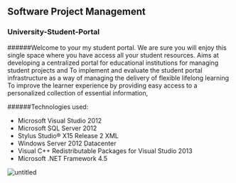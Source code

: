 ## Software Project Management

### University-Student-Portal
######Welcome to your my student portal. We are sure you will enjoy this single space where you have access all your student resources.
Aims at developing a centralized portal for educational institutions for managing student projects and To implement and evaluate the student portal infrastructure as a way of managing the delivery of flexible lifelong learning To improve the learner experience by providing easy access to a personalized collection of essential  information, 


######Technologies used:

* Microsoft Visual Studio 2012
* Microsoft SQL Server 2012
* Stylus Studio® X15 Release 2 XML
* Windows Server 2012 Datacenter
* Visual C++ Redistributable Packages for Visual Studio 2013
* Microsoft .NET Framework 4.5

![untitled](https://cloud.githubusercontent.com/assets/18006475/15267924/d2e45d94-19d7-11e6-80ff-21ec33c16e52.png)
